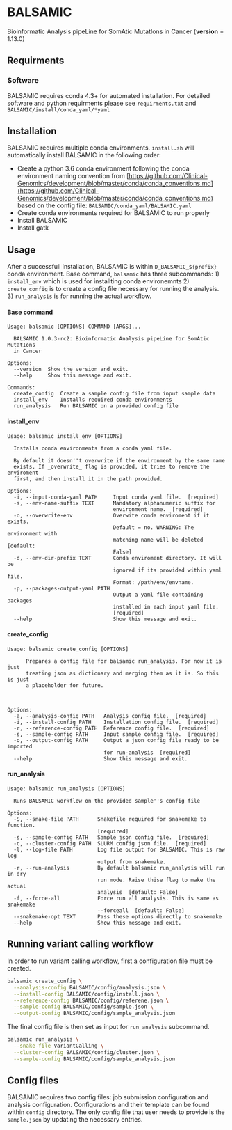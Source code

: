# BALSAMIC
Bioinformatic Analysis pipeLine for SomAtic MutatIons in Cancer (__version__ = 1.13.0)

## Requirments

### Software

BALSAMIC requires conda 4.3+ for automated installation. For detailed software and python requirments please see
```requirments.txt``` and ```BALSAMIC/install/conda_yaml/*yaml``` 

## Installation

BALSAMIC requires multiple conda environments. ```install.sh``` will automatically install BALSAMIC in the following
order:

- Create a python 3.6 conda environment following the conda environment naming convention from
  [https://github.com/Clinical-Genomics/development/blob/master/conda/conda_conventions.md](https://github.com/Clinical-Genomics/development/blob/master/conda/conda_conventions.md)
based on the config file: ```BALSAMIC/conda_yaml/BALSAMIC.yaml``` 
- Create conda environments required for BALSAMIC to run properly
- Install BALSAMIC
- Install gatk


## Usage

After a successfull installation, BALSAMIC is within ```D_BALSAMIC_${prefix}``` conda environment. Base command,
```balsamic``` has three subcommands: 1) ```install_env``` which is used for installting conda 
environemnts 2) ```create_config``` is to create a config file necessary for running the analysis. 3) ```run_analysis```
is for running the actual workflow.

#### Base command
```
Usage: balsamic [OPTIONS] COMMAND [ARGS]...

  BALSAMIC 1.0.3-rc2: Bioinformatic Analysis pipeLine for SomAtic MutatIons
  in Cancer

Options:
  --version  Show the version and exit.
  --help     Show this message and exit.

Commands:
  create_config  Create a sample config file from input sample data
  install_env    Installs required conda environments
  run_analysis   Run BALSAMIC on a provided config file
```

#### install_env
```
Usage: balsamic install_env [OPTIONS]

  Installs conda environments from a conda yaml file.

  By default it doesn''t overwrite if the environment by the same name
  exists. If _overwrite_ flag is provided, it tries to remove the enviroment
  first, and then install it in the path provided.

Options:
  -i, --input-conda-yaml PATH     Input conda yaml file.  [required]
  -s, --env-name-suffix TEXT      Mandatory alphanumeric suffix for
                                  environment name.  [required]
  -o, --overwrite-env             Overwite conda enviroment if it exists.
                                  Default = no. WARNING: The environment with
                                  matching name will be deleted  [default:
                                  False]
  -d, --env-dir-prefix TEXT       Conda enviroment directory. It will be
                                  ignored if its provided within yaml file.
                                  Format: /path/env/envname.
  -p, --packages-output-yaml PATH
                                  Output a yaml file containing packages
                                  installed in each input yaml file.
                                  [required]
  --help                          Show this message and exit.
```

#### create_config
```
Usage: balsamic create_config [OPTIONS]

      Prepares a config file for balsamic run_analysis. For now it is just
      treating json as dictionary and merging them as it is. So this is just
      a placeholder for future.



Options:
  -a, --analysis-config PATH   Analysis config file.  [required]
  -i, --install-config PATH    Installation config file.  [required]
  -r, --reference-config PATH  Reference config file.  [required]
  -s, --sample-config PATH     Input sample config file.  [required]
  -o, --output-config PATH     Output a json config file ready to be imported
                               for run-analysis  [required]
  --help                       Show this message and exit.

```
#### run_analysis
```
Usage: balsamic run_analysis [OPTIONS]

  Runs BALSAMIC workflow on the provided sample''s config file

Options:
  -S, --snake-file PATH      Snakefile required for snakemake to function.
                             [required]
  -s, --sample-config PATH   Sample json config file.  [required]
  -c, --cluster-config PATH  SLURM config json file.  [required]
  -l, --log-file PATH        Log file output for BALSAMIC. This is raw log
                             output from snakemake.
  -r, --run-analysis         By default balsamic run_analysis will run in dry
                             run mode. Raise thise flag to make the actual
                             analysis  [default: False]
  -f, --force-all            Force run all analysis. This is same as snakemake
                             --forceall  [default: False]
  --snakemake-opt TEXT       Pass these options directly to snakemake
  --help                     Show this message and exit.
```

## Running variant calling workflow

In order to run variant calling workflow, first a configuration file must be created.
```bash
balsamic create_config \
  --analysis-config BALSAMIC/config/analysis.json \
  --install-config BALSAMIC/config/install.json \
  --reference-config BALSAMIC/config/referene.json \
  --sample-config BALSAMIC/config/sample.json \
  --output-config BALSAMIC/config/sample_analysis.json
```  

The final config file is then set as input for ```run_analysis``` subcommand.

```bash
balsamic run_analysis \
  --snake-file VariantCalling \
  --cluster-config BALSAMIC/config/cluster.json \
  --sample-config BALSAMIC/config/sample_analysis.json
```

## Config files

BALSAMIC requires two config files: job submission configuration and analysis configuration. Configurations and their
template can be found within ```config``` directory. The only config file that user needs to provide is the
```sample.json``` by updating the necessary entries.
